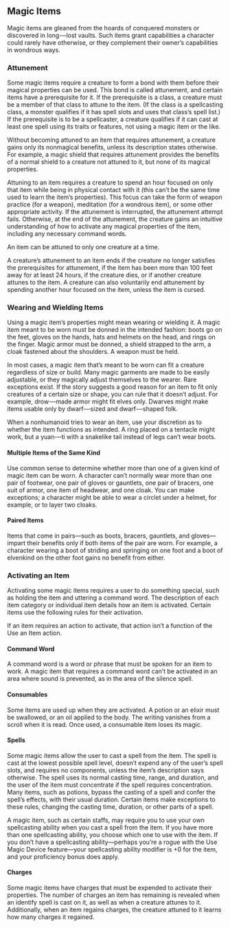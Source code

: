 ## Magic Items

Magic items are gleaned from the hoards of conquered monsters or discovered in long-­‐‑lost vaults. Such items grant capabilities a character could rarely have otherwise, or they complement their owner’s capabilities in wondrous ways.

### Attunement

Some magic items require a creature to form a bond with them before their magical properties can be used. This bond is called attunement, and certain items have a prerequisite for it. If the prerequisite is a class, a creature must be a member of that class to attune to the item. (If the class is a spellcasting class, a monster qualifies if it has spell slots and uses that class’s spell list.) If the prerequisite is to be a spellcaster, a creature qualifies if it can cast at least one spell using its traits or features, not using a magic item or the like.

Without becoming attuned to an item that requires attunement, a creature gains only its nonmagical benefits, unless its description states otherwise. For example, a magic shield that requires attunement provides the benefits of a normal shield to a creature not attuned to it, but none of its magical properties.

Attuning to an item requires a creature to spend an hour focused on only that item while being in physical contact with it (this can’t be the same time used to learn the item’s properties). This focus can take the form of weapon practice (for a weapon), meditation (for a wondrous item), or some other appropriate activity. If the attunement is interrupted, the attunement attempt fails. Otherwise, at the end of the attunement, the creature gains an intuitive understanding of how to activate any magical properties of the item, including any necessary command words.

An item can be attuned to only one creature at a time.

A creature’s attunement to an item ends if the creature no longer satisfies the prerequisites for attunement, if the item has been more than 100 feet away for at least 24 hours, if the creature dies, or if another creature attunes to the item. A creature can also voluntarily end attunement by spending another hour focused on the item, unless the item is cursed.

### Wearing and Wielding Items

Using a magic item’s properties might mean wearing or wielding it. A magic item meant to be worn must be donned in the intended fashion: boots go on the feet, gloves on the hands, hats and helmets on the head, and rings on the finger. Magic armor must be donned, a shield strapped to the arm, a cloak fastened about the shoulders. A weapon must be held.

In most cases, a magic item that’s meant to be worn can fit a creature regardless of size or build. Many magic garments are made to be easily adjustable, or they magically adjust themselves to the wearer. Rare exceptions exist. If the story suggests a good reason for an item to fit only creatures of a certain size or shape, you can rule that it doesn’t adjust. For example, drow-­‐‑made armor might fit elves only. Dwarves might make items usable only by dwarf-­‐‑sized and dwarf-­‐‑shaped folk.

When a nonhumanoid tries to wear an item, use your discretion as to whether the item functions as intended. A ring placed on a tentacle might work, but a yuan-­‐‑ti with a snakelike tail instead of legs can’t wear boots.

#### Multiple Items of the Same Kind

Use common sense to determine whether more than one of a given kind of magic item can be worn. A character can’t normally wear more than one pair of footwear, one pair of gloves or gauntlets, one pair of bracers, one suit of armor, one item of headwear, and one cloak. You can make exceptions; a character might be able to wear a circlet under a helmet, for example, or to layer two cloaks.

#### Paired Items

Items that come in pairs—such as boots, bracers, gauntlets, and gloves—impart their benefits only if both items of the pair are worn. For example, a character wearing a boot of striding and springing on one foot and a boot of elvenkind on the other foot gains no benefit from either.

### Activating an Item

Activating some magic items requires a user to do something special, such as holding the item and uttering a command word. The description of each item category or individual item details how an item is activated. Certain items use the following rules for their activation.

If an item requires an action to activate, that action isn’t a function of the Use an Item action.

#### Command Word

A command word is a word or phrase that must be spoken for an item to work. A magic item that requires a command word can’t be activated in an area where sound is prevented, as in the area of the silence spell.

#### Consumables

Some items are used up when they are activated. A potion or an elixir must be swallowed, or an oil applied to the body. The writing vanishes from a scroll when it is read. Once used, a consumable item loses its magic.

#### Spells

Some magic items allow the user to cast a spell from the item. The spell is cast at the lowest possible spell level, doesn’t expend any of the user’s spell slots, and requires no components, unless the item’s description says otherwise. The spell uses its normal casting time, range, and duration, and the user of the item must concentrate if the spell requires concentration. Many items, such as potions, bypass the casting of a spell and confer the spell’s effects, with their usual duration. Certain items make exceptions to these rules, changing the casting time, duration, or other parts of a spell.

A magic item, such as certain staffs, may require you to use your own spellcasting ability when you cast a spell from the item. If you have more than one spellcasting ability, you choose which one to use with the item. If you don’t have a spellcasting ability—perhaps you’re a rogue with the Use Magic Device feature—your spellcasting ability modifier is +0 for the item, and your proficiency bonus does apply.

#### Charges

Some magic items have charges that must be expended to activate their properties. The number of charges an item has remaining is revealed when an identify spell is cast on it, as well as when a creature attunes to it. Additionally, when an item regains charges, the creature attuned to it learns how many charges it regained.
